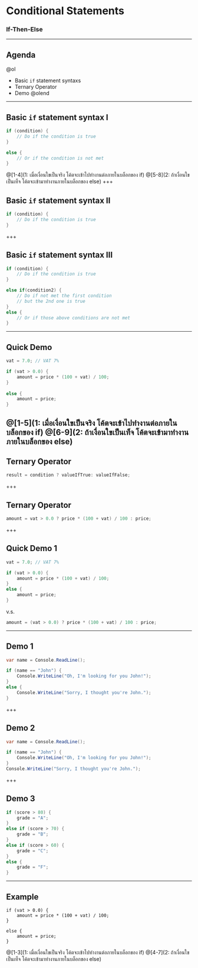 # Conditional Statements

### If-Then-Else

---

## Agenda

@ol
* Basic `if` statement syntaxs
* Ternary Operator
* Demo
@olend

---

## Basic `if` statement syntax I

```csharp
if (condition) {
	// Do if the condition is true
}	 

else {
	// Or if the condition is not met
}

```
@[1-4](1: เมื่อเงื่อนใขเป็นจริง โค้ตจะเข้าไปทำงานต่อภายในบล็อกของ if)
@[5-8](2: ถ้าเงื่อนใขเป็นเท็จ โค้ตจะเข้ามาทำงานภายในบล็อกของ else)
+++

## Basic `if` statement syntax II

```csharp
if (condition) {
	// Do if the condition is true
}
```

+++

## Basic `if` statement syntax III

```csharp
if (condition) {
	// Do if the condition is true
} 

else if(condition2) {
	// Do if not met the first condition
	// but the 2nd one is true
} 
else {
	// Or if those above conditions are not met
}
```

---

## Quick Demo

```csharp
vat = 7.0; // VAT 7%

if (vat > 0.0) {
	amount = price * (100 + vat) / 100;
}
		
else {
	amount = price;
}

```
@[1-5](1: เมื่อเงื่อนใขเป็นจริง โค้ตจะเข้าไปทำงานต่อภายในบล็อกของ if)
@[6-9](2: ถ้าเงื่อนใขเป็นเท็จ โค้ตจะเข้ามาทำงานภายในบล็อกของ else)
---

## Ternary Operator

```csharp
result = condition ? valueIfTrue: valueIfFalse;
```

+++

## Ternary Operator

```csharp
amount = vat > 0.0 ? price * (100 + vat) / 100 : price;
```

+++

## Quick Demo 1

```csharp
vat = 7.0; // VAT 7%

if (vat > 0.0) {
	amount = price * (100 + vat) / 100;
} 
else {
	amount = price;
}
```

v.s.

```csharp
amount = (vat > 0.0) ? price * (100 + vat) / 100 : price;
```

---

## Demo 1

```csharp
var name = Console.ReadLine();

if (name == "John") {
	Console.WriteLine("Oh, I'm looking for you John!");
} 
else {
	Console.WriteLine("Sorry, I thought you're John.");
}
```

+++

## Demo 2

```csharp
var name = Console.ReadLine();

if (name == "John") {
	Console.WriteLine("Oh, I'm looking for you John!");
}
Console.WriteLine("Sorry, I thought you're John.");
```

+++

## Demo 3

```csharp
if (score > 80) {
	grade = "A";
} 
else if (score > 70) {
	grade = "B";
} 
else if (score > 60) {
	grade = "C";
} 
else {
	grade = "F";
}
```
---
## Example
```
if (vat > 0.0) {
	amount = price * (100 + vat) / 100;
}
							
else {
	amount = price;
}

```
@[1-3](1: เมื่อเงื่อนใขเป็นจริง โค้ตจะเข้าไปทำงานต่อภายในบล็อกของ if)
@[4-7](2: ถ้าเงื่อนใขเป็นเท็จ โค้ตจะเข้ามาทำงานภายในบล็อกของ else)

